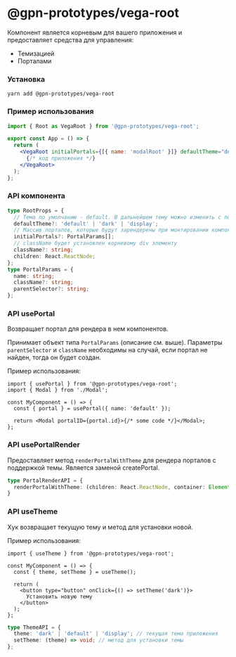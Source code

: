 # @gpn-prototypes/vega-root

Компонент является корневым для вашего приложения и предоставляет средства для управления:

-   Темизацией
-   Порталами

### Установка

    yarn add @gpn-prototypes/vega-root

### Пример использования

```jsx
import { Root as VegaRoot } from '@gpn-prototypes/vega-root';

export const App = () => {
  return (
    <VegaRoot initialPortals={[{ name: 'modalRoot' }]} defaultTheme="default">
      {/* код приложения */}
    </VegaRoot>
  );
};
```

### API компонента

```ts
type RootProps = {
  // Тема по умолчанию - default. В дальнейшем тему можно изменить с помощью хука useTheme
  defaultTheme?: 'default' | 'dark' | 'display';
  // Массив порталов, которые будут зарендерены при монтировании компонента
  initialPortals?: PortalParams[];
  // className будет установлен корневому div элементу
  className?: string;
  children: React.ReactNode;
};
type PortalParams = {
  name: string;
  className?: string;
  parentSelector?: string;
};

```

### API usePortal

Возвращает портал для рендера в нем компонентов.

Принимает объект типа `PortalParams` (описание cм. выше). Параметры `parentSelector` и `className` необходимы на случай, если портал не найден, тогда он будет создан.

Пример использования:

```tsx
import { usePortal } from '@gpn-prototypes/vega-root';
import { Modal } from './Modal';

const MyComponent = () => {
  const { portal } = usePortal({ name: 'default' });

  return <Modal portalID={portal.id}>{/* some code */}</Modal>;
};
```

### API usePortalRender

Предоставляет метод `renderPortalWithTheme` для рендера порталов с поддержкой темы. Является заменой createPortal.

```ts
type PortalRenderAPI = {
  renderPortalWithTheme: (children: React.ReactNode, container: Element, className?: string) => ReactPortal 
}
```

### API useTheme

Хук возвращает текущую тему и метод для установки новой.

Пример использования:

```tsx
import { useTheme } from '@gpn-prototypes/vega-root';

const MyComponent = () => {
  const { theme, setTheme } = useTheme();

  return (
    <button type="button" onClick={() => setTheme('dark')}>
      Установить новую тему
    </button>
  );
};
```

```ts
type ThemeAPI = {
  theme: 'dark' | 'default' | 'display'; // текущая тема приложения
  setTheme: (theme) => void; // метод для установки темы
};
```
